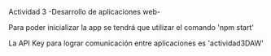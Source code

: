 Actividad 3 -Desarrollo de aplicaciones web-

Para poder inicializar la app se tendrá que utilizar el comando 'npm start'

La API Key para lograr comunicación entre aplicaciones es 'actividad3DAW'